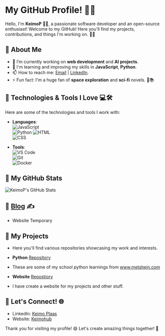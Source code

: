 # My GitHub Profile! 👋🚀

Hello, I'm **KeimoP** 👨‍💻, a passionate software developer and an open-source enthusiast! Welcome to my GitHub! Here you'll find my projects, contributions, and things I'm working on. 🌱✨

## 🌟 About Me
- 🔭 I’m currently working on **web development** and **AI projects**.
- 🌱 I'm learning and improving my skills in **JavaScript**, **Python**.
- 📫 How to reach me: [Email](mailto:keimo.plaas22@gmail.com) | [LinkedIn](https://ee.linkedin.com/in/keimo-plaas-0a128b33b).
- ⚡ Fun fact: I'm a huge fan of **space exploration** and **sci-fi** novels. 🌌📚

## 🔧 Technologies & Tools I Love 💻🛠️

Here are some of the technologies and tools I work with:

- **Languages**:  
  ![JavaScript](https://img.shields.io/badge/JavaScript-%23F7DF1E?style=for-the-badge&logo=javascript&logoColor=black)  
  ![Python](https://img.shields.io/badge/Python-%2314354C?style=for-the-badge&logo=python&logoColor=white)
  ![HTML](https://img.shields.io/badge/HTML-%23E34F26?style=for-the-badge&logo=html5&logoColor=white)    
  ![CSS](https://img.shields.io/badge/CSS-%231572B6?style=for-the-badge&logo=css3&logoColor=white)  
  
- **Tools**:  
  ![VS Code](https://img.shields.io/badge/VS%20Code-%23007ACC?style=for-the-badge&logo=visualstudiocode&logoColor=white)  
  ![Git](https://img.shields.io/badge/Git-%23F1502F?style=for-the-badge&logo=git&logoColor=white)  
  ![Docker](https://img.shields.io/badge/Docker-%232496ED?style=for-the-badge&logo=docker&logoColor=white)

## 🚀 My GitHub Stats

![KeimoP's GitHub Stats](https://github-readme-stats.vercel.app/api?username=KeimoP&show_icons=true&hide_title=true&count_private=true&hide=prs&theme=tokyonight)

## 📝 [Blog](https://keimohub.live/blog.html) ✍️
- Website Temporary

## 📂 My Projects
- Here you'll find various repositories showcasing my work and interests.

- **Python** [Repository](https://github.com/KeimoP/python)
- These are some of my school python learnings from www.metshein.com

- **Website** [Repostiory](https://github.com/KeimoP/KeimoP.github.io)
- I have create a website for my projects and other stuff.

## 🤝 Let's Connect! 🌐
- LinkedIn: [Keimo Plaas](https://ee.linkedin.com/in/keimo-plaas-0a128b33b)
- Website: [Keimohub](https://keimohub.live)

Thank you for visiting my profile! 😄 Let's create amazing things together! 💪
